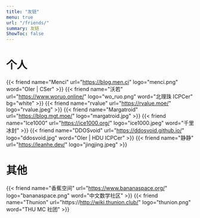 ```yaml
---
title: "友链"
menu: true
url: "/friends/"
summary: 友链
ShowToc: false
---
```


# 个人

<div class="flink" id="article-container">
<div class="friend-list-div" >

{{< friend name="Menci" url="https://blog.men.ci" logo="menci.png" word="OIer | CSer" >}}
{{< friend name="沃若" url="https://www.woruo.online/" logo="wo_ruo.png" word="北理珠 ICPCer" bg="white" >}}
{{< friend name="rvalue" url="https://rvalue.moe/" logo="rvalue.jpeg" >}}
{{< friend name="Margatroid" url="https://blog.mgt.moe/" logo="margatroid.jpg" >}}
{{< friend name="Ice1000" url="https://ice1000.org/" logo="ice1000.jpeg" word="千里冰封" >}}
{{< friend name="DDOSvoid" url="https://ddosvoid.github.io/" logo="ddosvoid.jpg" word="OIer | HDU ICPCer" >}}
{{< friend name="静静" url="https://leanhe.dev/" logo="jingjing.jpeg" >}}

</div>
</div>

# 其他

<div class="flink" id="article-container">
<div class="friend-list-div" >

{{< friend name="香蕉空间" url="https://www.bananaspace.org/" logo="bananaspace.png" word="中文数学社区" >}}
{{< friend name="Thunion" url="https://http://wiki.thunion.club/" logo="thunion.png" word="THU MC 社团" >}}

</div>
</div>
